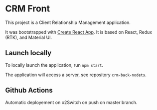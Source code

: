 # CRM Front

This project is a Client Relationship Management application.

It was bootstrapped with [Create React App](https://github.com/facebook/create-react-app).
It is based on React, Redux (RTK), and Material UI.

## Launch locally

To locally launch the application, run `npm start`.

The application will access a server, see repository `crm-back-nodets`.

## Github Actions
Automatic deployement on o2Switch on push on master branch.
